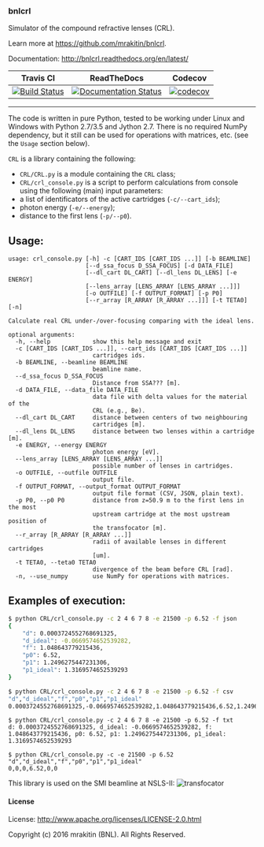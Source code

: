 ### bnlcrl

Simulator of the compound refractive lenses (CRL).

Learn more at https://github.com/mrakitin/bnlcrl.

Documentation: http://bnlcrl.readthedocs.org/en/latest/

| Travis CI | ReadTheDocs | Codecov |
|:--:|:--:|:--:|
| [![Build Status](https://travis-ci.org/mrakitin/bnlcrl.svg?branch=master)](https://travis-ci.org/mrakitin/bnlcrl) | [![Documentation Status](https://readthedocs.org/projects/bnlcrl/badge/?version=latest)](http://bnlcrl.readthedocs.io/en/latest/?badge=latest) | [![codecov](https://codecov.io/gh/mrakitin/bnlcrl/branch/master/graph/badge.svg)](https://codecov.io/gh/mrakitin/bnlcrl) |

----
The code is written in pure Python, tested to be working under Linux and Windows with Python 2.7/3.5 and Jython 2.7. There is no required NumPy dependency, but it still can be used for operations with matrices, etc. (see the `Usage` section below).

`CRL` is a library containing the following:
- `CRL/CRL.py` is a module containing the `CRL` class;
- `CRL/crl_console.py` is a script to perform calculations from console using the following (main) input parameters:
 - a list of identificators of the active cartridges (`-c/--cart_ids`);
 - photon energy (`-e/--energy`);
 - distance to the first lens (`-p/--p0`).

Usage:
-
```
usage: crl_console.py [-h] -c [CART_IDS [CART_IDS ...]] [-b BEAMLINE]
                      [--d_ssa_focus D_SSA_FOCUS] [-d DATA_FILE]
                      [--dl_cart DL_CART] [--dl_lens DL_LENS] [-e ENERGY]
                      [--lens_array [LENS_ARRAY [LENS_ARRAY ...]]]
                      [-o OUTFILE] [-f OUTPUT_FORMAT] [-p P0]
                      [--r_array [R_ARRAY [R_ARRAY ...]]] [-t TETA0] [-n]

Calculate real CRL under-/over-focusing comparing with the ideal lens.

optional arguments:
  -h, --help            show this help message and exit
  -c [CART_IDS [CART_IDS ...]], --cart_ids [CART_IDS [CART_IDS ...]]
                        cartridges ids.
  -b BEAMLINE, --beamline BEAMLINE
                        beamline name.
  --d_ssa_focus D_SSA_FOCUS
                        Distance from SSA??? [m].
  -d DATA_FILE, --data_file DATA_FILE
                        data file with delta values for the material of the
                        CRL (e.g., Be).
  --dl_cart DL_CART     distance between centers of two neighbouring
                        cartridges [m].
  --dl_lens DL_LENS     distance between two lenses within a cartridge [m].
  -e ENERGY, --energy ENERGY
                        photon energy [eV].
  --lens_array [LENS_ARRAY [LENS_ARRAY ...]]
                        possible number of lenses in cartridges.
  -o OUTFILE, --outfile OUTFILE
                        output file.
  -f OUTPUT_FORMAT, --output_format OUTPUT_FORMAT
                        output file format (CSV, JSON, plain text).
  -p P0, --p0 P0        distance from z=50.9 m to the first lens in the most
                        upstream cartridge at the most upstream position of
                        the transfocator [m].
  --r_array [R_ARRAY [R_ARRAY ...]]
                        radii of available lenses in different cartridges
                        [um].
  -t TETA0, --teta0 TETA0
                        divergence of the beam before CRL [rad].
  -n, --use_numpy       use NumPy for operations with matrices.
```

Examples of execution:
-
```bash
$ python CRL/crl_console.py -c 2 4 6 7 8 -e 21500 -p 6.52 -f json
{
    "d": 0.0003724552768691325,
    "d_ideal": -0.0669574652539282,
    "f": 1.048643779215436,
    "p0": 6.52,
    "p1": 1.2496275447231306,
    "p1_ideal": 1.3169574652539293
}
```

```bash
$ python CRL/crl_console.py -c 2 4 6 7 8 -e 21500 -p 6.52 -f csv
"d","d_ideal","f","p0","p1","p1_ideal"
0.0003724552768691325,-0.0669574652539282,1.048643779215436,6.52,1.2496275447231306,1.3169574652539293
```

```
$ python CRL/crl_console.py -c 2 4 6 7 8 -e 21500 -p 6.52 -f txt
d: 0.0003724552768691325, d_ideal: -0.0669574652539282, f: 1.048643779215436, p0: 6.52, p1: 1.2496275447231306, p1_ideal: 1.3169574652539293
```

```
$ python CRL/crl_console.py -c -e 21500 -p 6.52
"d","d_ideal","f","p0","p1","p1_ideal"
0,0,0,6.52,0,0
```

This library is used on the SMI beamline at NSLS-II:
![transfocator](docs/transfocator.jpg)

#### License

License: http://www.apache.org/licenses/LICENSE-2.0.html

Copyright (c) 2016 mrakitin (BNL).  All Rights Reserved.

